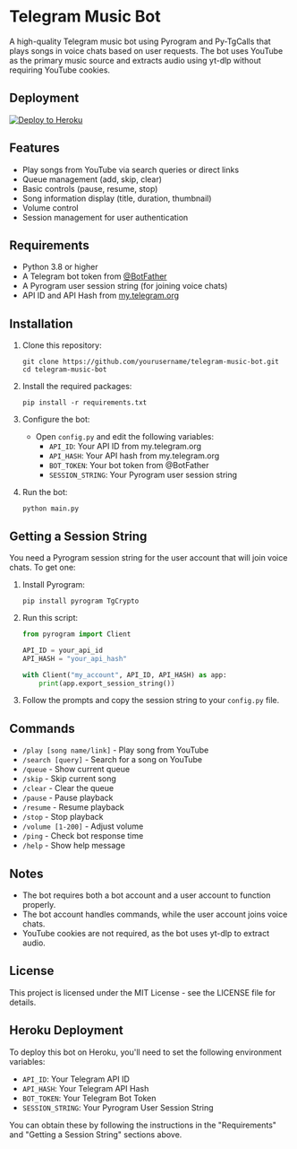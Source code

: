 # Telegram Music Bot

A high-quality Telegram music bot using Pyrogram and Py-TgCalls that plays songs in voice chats based on user requests. The bot uses YouTube as the primary music source and extracts audio using yt-dlp without requiring YouTube cookies.

## Deployment

[![Deploy to Heroku](https://www.herokucdn.com/deploy/button.svg)](https://heroku.com/deploy?template=https://github.com/yourusername/telegram-music-bot)

## Features

- Play songs from YouTube via search queries or direct links
- Queue management (add, skip, clear)
- Basic controls (pause, resume, stop)
- Song information display (title, duration, thumbnail)
- Volume control
- Session management for user authentication

## Requirements

- Python 3.8 or higher
- A Telegram bot token from [@BotFather](https://t.me/BotFather)
- A Pyrogram user session string (for joining voice chats)
- API ID and API Hash from [my.telegram.org](https://my.telegram.org)

## Installation

1. Clone this repository:
   ```
   git clone https://github.com/yourusername/telegram-music-bot.git
   cd telegram-music-bot
   ```

2. Install the required packages:
   ```
   pip install -r requirements.txt
   ```

3. Configure the bot:
   - Open `config.py` and edit the following variables:
     - `API_ID`: Your API ID from my.telegram.org
     - `API_HASH`: Your API hash from my.telegram.org
     - `BOT_TOKEN`: Your bot token from @BotFather
     - `SESSION_STRING`: Your Pyrogram user session string

4. Run the bot:
   ```
   python main.py
   ```

## Getting a Session String

You need a Pyrogram session string for the user account that will join voice chats. To get one:

1. Install Pyrogram:
   ```
   pip install pyrogram TgCrypto
   ```

2. Run this script:
   ```python
   from pyrogram import Client

   API_ID = your_api_id
   API_HASH = "your_api_hash"

   with Client("my_account", API_ID, API_HASH) as app:
       print(app.export_session_string())
   ```

3. Follow the prompts and copy the session string to your `config.py` file.

## Commands

- `/play [song name/link]` - Play song from YouTube
- `/search [query]` - Search for a song on YouTube
- `/queue` - Show current queue
- `/skip` - Skip current song
- `/clear` - Clear the queue
- `/pause` - Pause playback
- `/resume` - Resume playback
- `/stop` - Stop playback
- `/volume [1-200]` - Adjust volume
- `/ping` - Check bot response time
- `/help` - Show help message

## Notes

- The bot requires both a bot account and a user account to function properly.
- The bot account handles commands, while the user account joins voice chats.
- YouTube cookies are not required, as the bot uses yt-dlp to extract audio.

## License

This project is licensed under the MIT License - see the LICENSE file for details.

## Heroku Deployment

To deploy this bot on Heroku, you'll need to set the following environment variables:

- `API_ID`: Your Telegram API ID
- `API_HASH`: Your Telegram API Hash
- `BOT_TOKEN`: Your Telegram Bot Token
- `SESSION_STRING`: Your Pyrogram User Session String

You can obtain these by following the instructions in the "Requirements" and "Getting a Session String" sections above.
